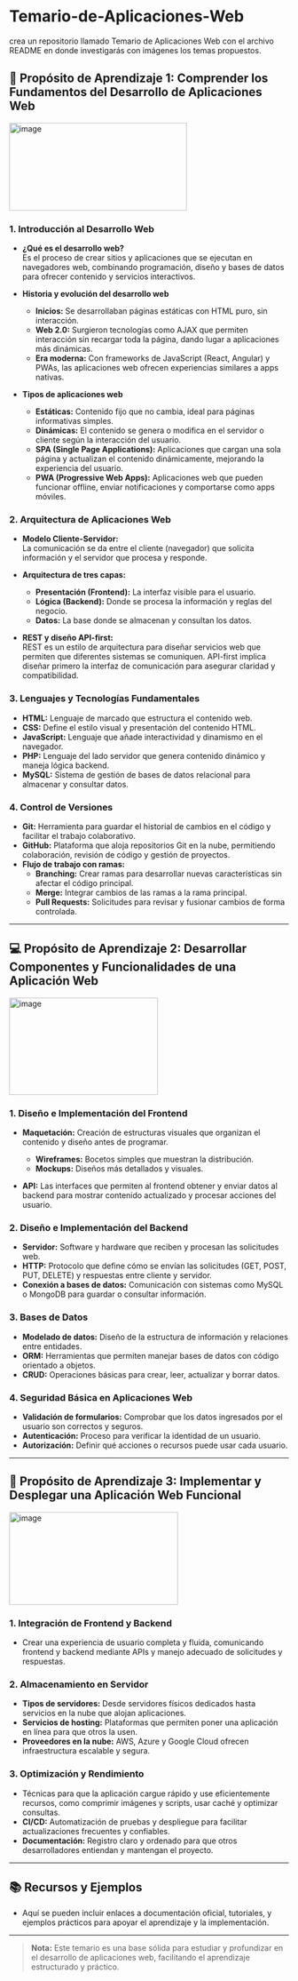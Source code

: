 # Temario-de-Aplicaciones-Web
crea un repositorio llamado Temario de Aplicaciones Web con el archivo README en donde investigarás con imágenes los temas propuestos.

## 🧠 Propósito de Aprendizaje 1: Comprender los Fundamentos del Desarrollo de Aplicaciones Web
<img width="320" height="158" alt="image" src="https://github.com/user-attachments/assets/69609ba2-d7bf-4a7a-bbe0-9df74be263db" />


### 1. Introducción al Desarrollo Web
- **¿Qué es el desarrollo web?**  
  Es el proceso de crear sitios y aplicaciones que se ejecutan en navegadores web, combinando programación, diseño y bases de datos para ofrecer contenido y servicios interactivos.
  
- **Historia y evolución del desarrollo web**  
  - **Inicios:** Se desarrollaban páginas estáticas con HTML puro, sin interacción.  
  - **Web 2.0:** Surgieron tecnologías como AJAX que permiten interacción sin recargar toda la página, dando lugar a aplicaciones más dinámicas.  
  - **Era moderna:** Con frameworks de JavaScript (React, Angular) y PWAs, las aplicaciones web ofrecen experiencias similares a apps nativas.

- **Tipos de aplicaciones web**  
  - **Estáticas:** Contenido fijo que no cambia, ideal para páginas informativas simples.  
  - **Dinámicas:** El contenido se genera o modifica en el servidor o cliente según la interacción del usuario.  
  - **SPA (Single Page Applications):** Aplicaciones que cargan una sola página y actualizan el contenido dinámicamente, mejorando la experiencia del usuario.  
  - **PWA (Progressive Web Apps):** Aplicaciones web que pueden funcionar offline, enviar notificaciones y comportarse como apps móviles.

### 2. Arquitectura de Aplicaciones Web
- **Modelo Cliente-Servidor:**  
  La comunicación se da entre el cliente (navegador) que solicita información y el servidor que procesa y responde.

- **Arquitectura de tres capas:**  
  - **Presentación (Frontend):** La interfaz visible para el usuario.  
  - **Lógica (Backend):** Donde se procesa la información y reglas del negocio.  
  - **Datos:** La base donde se almacenan y consultan los datos.

- **REST y diseño API-first:**  
  REST es un estilo de arquitectura para diseñar servicios web que permiten que diferentes sistemas se comuniquen. API-first implica diseñar primero la interfaz de comunicación para asegurar claridad y compatibilidad.

### 3. Lenguajes y Tecnologías Fundamentales
- **HTML:** Lenguaje de marcado que estructura el contenido web.  
- **CSS:** Define el estilo visual y presentación del contenido HTML.  
- **JavaScript:** Lenguaje que añade interactividad y dinamismo en el navegador.  
- **PHP:** Lenguaje del lado servidor que genera contenido dinámico y maneja lógica backend.  
- **MySQL:** Sistema de gestión de bases de datos relacional para almacenar y consultar datos.

### 4. Control de Versiones
- **Git:** Herramienta para guardar el historial de cambios en el código y facilitar el trabajo colaborativo.  
- **GitHub:** Plataforma que aloja repositorios Git en la nube, permitiendo colaboración, revisión de código y gestión de proyectos.  
- **Flujo de trabajo con ramas:**  
  - **Branching:** Crear ramas para desarrollar nuevas características sin afectar el código principal.  
  - **Merge:** Integrar cambios de las ramas a la rama principal.  
  - **Pull Requests:** Solicitudes para revisar y fusionar cambios de forma controlada.

---

## 💻 Propósito de Aprendizaje 2: Desarrollar Componentes y Funcionalidades de una Aplicación Web
<img width="268" height="175" alt="image" src="https://github.com/user-attachments/assets/abd618a2-f1a2-4025-b865-35682054bb37" />


### 1. Diseño e Implementación del Frontend
- **Maquetación:** Creación de estructuras visuales que organizan el contenido y diseño antes de programar.  
  - **Wireframes:** Bocetos simples que muestran la distribución.  
  - **Mockups:** Diseños más detallados y visuales.

- **API:** Las interfaces que permiten al frontend obtener y enviar datos al backend para mostrar contenido actualizado y procesar acciones del usuario.

### 2. Diseño e Implementación del Backend
- **Servidor:** Software y hardware que reciben y procesan las solicitudes web.  
- **HTTP:** Protocolo que define cómo se envían las solicitudes (GET, POST, PUT, DELETE) y respuestas entre cliente y servidor.  
- **Conexión a bases de datos:** Comunicación con sistemas como MySQL o MongoDB para guardar o consultar información.

### 3. Bases de Datos
- **Modelado de datos:** Diseño de la estructura de información y relaciones entre entidades.  
- **ORM:** Herramientas que permiten manejar bases de datos con código orientado a objetos.  
- **CRUD:** Operaciones básicas para crear, leer, actualizar y borrar datos.

### 4. Seguridad Básica en Aplicaciones Web
- **Validación de formularios:** Comprobar que los datos ingresados por el usuario son correctos y seguros.  
- **Autenticación:** Proceso para verificar la identidad de un usuario.  
- **Autorización:** Definir qué acciones o recursos puede usar cada usuario.

---

## 🚀 Propósito de Aprendizaje 3: Implementar y Desplegar una Aplicación Web Funcional
<img width="304" height="167" alt="image" src="https://github.com/user-attachments/assets/465e8251-7ca7-4a78-acae-3dc37e037947" />


### 1. Integración de Frontend y Backend
- Crear una experiencia de usuario completa y fluida, comunicando frontend y backend mediante APIs y manejo adecuado de solicitudes y respuestas.

### 2. Almacenamiento en Servidor
- **Tipos de servidores:** Desde servidores físicos dedicados hasta servicios en la nube que alojan aplicaciones.  
- **Servicios de hosting:** Plataformas que permiten poner una aplicación en línea para que otros la usen.  
- **Proveedores en la nube:** AWS, Azure y Google Cloud ofrecen infraestructura escalable y segura.

### 3. Optimización y Rendimiento
- Técnicas para que la aplicación cargue rápido y use eficientemente recursos, como comprimir imágenes y scripts, usar caché y optimizar consultas.  
- **CI/CD:** Automatización de pruebas y despliegue para facilitar actualizaciones frecuentes y confiables.  
- **Documentación:** Registro claro y ordenado para que otros desarrolladores entiendan y mantengan el proyecto.

---

## 📚 Recursos y Ejemplos

- Aquí se pueden incluir enlaces a documentación oficial, tutoriales, y ejemplos prácticos para apoyar el aprendizaje y la implementación.

---

> **Nota:** Este temario es una base sólida para estudiar y profundizar en el desarrollo de aplicaciones web, facilitando el aprendizaje estructurado y práctico.
